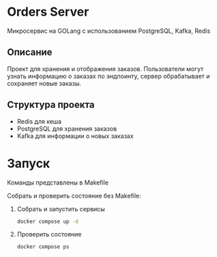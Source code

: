 # Orders Server
Микросервис на GOLang с использованием PostgreSQL, Kafka, Redis

## Описание
Проект для хранения и отображения заказов. Пользователи могут узнать информацию о заказах по эндпоинту, сервер обрабатывает и сохраняет новые заказы.

## Структура проекта

- Redis для кеша
- PostgreSQL для хранения заказов
- Kafka для информации о новых заказах

# Запуск
Команды представлены в Makefile

Собрать и проверить состояние без Makefile:

1. Собрать и запустить сервисы
    ```bash
   docker compose up -d 
   ```
2. Проверить состояние
     ```bash
   docker compose ps
   ```
